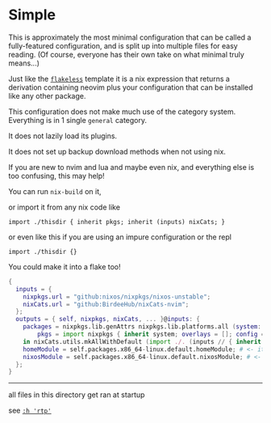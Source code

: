# Simple

This is approximately the most minimal configuration that can be called a fully-featured configuration, and is split up into multiple files for easy reading. (Of course, everyone has their own take on what minimal truly means...)

Just like the [`flakeless`](../flakeless) template it is a nix expression that returns a derivation containing neovim plus your configuration that can be installed like any other package.

This configuration does not make much use of the category system. Everything is in 1 single `general` category.

It does not lazily load its plugins.

It does not set up backup download methods when not using nix.

If you are new to nvim and lua and maybe even nix, and everything else is too confusing, this may help!

You can run `nix-build` on it,

or import it from any nix code like

`import ./thisdir { inherit pkgs; inherit (inputs) nixCats; }`

or even like this if you are using an impure configuration or the repl

`import ./thisdir {}`

You could make it into a flake too!

```nix
{
  inputs = {
    nixpkgs.url = "github:nixos/nixpkgs/nixos-unstable";
    nixCats.url = "github:BirdeeHub/nixCats-nvim";
  };
  outputs = { self, nixpkgs, nixCats, ... }@inputs: {
    packages = nixpkgs.lib.genAttrs nixpkgs.lib.platforms.all (system: let
        pkgs = import nixpkgs { inherit system; overlays = []; config = {}; };
    in nixCats.utils.mkAllWithDefault (import ./. (inputs // { inherit pkgs; })));
    homeModule = self.packages.x86_64-linux.default.homeModule; # <- it will get the system from the importing configuration
    nixosModule = self.packages.x86_64-linux.default.nixosModule; # <- module namespace defaults to defaultPackageName.{ enable, packageNames, etc... }
  };
}
```

---

all files in this directory get ran at startup

see [`:h 'rtp'`](https://neovim.io/doc/user/options.html#'rtp')

